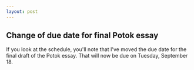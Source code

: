 ```yaml
---
layout: post
---
```


## Change of due date for final Potok essay

If you look at the schedule, you'll note that I've moved the due date for the final draft of the Potok essay. That will now be due on Tuesday, September 18.
